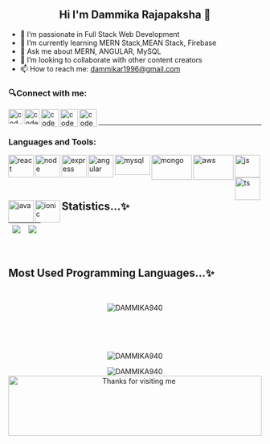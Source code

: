 

<h2 align="center">  Hi I'm Dammika Rajapaksha 👋</h2>

- 💞️ I’m passionate in Full Stack Web Development
- 🌱 I’m currently learning MERN Stack,MEAN Stack, Firebase
- 💬 Ask me about MERN, ANGULAR, MySQL
- 👯 I’m looking to collaborate with other content creators
- 📫 How to reach me: dammikar1996@gmail.com




### 🔍Connect with me:

   <a href="https://www.linkedin.com/in/dammika-rajapaksha-5a53751ba/"><img align="left" alt="codeSTACKr | LinkedIn" width="29px" src="https://cdn.jsdelivr.net/npm/simple-icons@v3/icons/linkedin.svg" /></a>
    <a href="https://www.facebook.com/"><img align="left" alt="codeSTACKr | LinkedIn" width="30px" src="https://i.ibb.co/z4ZQTmz/fe0ab67fa0de2b2681602db5708a076f50dd21106e0c2d38b9661875a37e235e-200.jpg" /></a>  
    
 <a href="dammikapadmasiri123.medium.com"><img align="left" alt="codeSTACKr | LinkedIn" width="35px" src="https://i.ibb.co/PhsGSzb/unnamed.png" /></a>  
 
   <a href="https://www.hackerrank.com/rapd96?hr_r=1"><img align="left" alt="codeSTACKr | LinkedIn" width="35px" src="https://i.ibb.co/WWkmJdP/Hacker-Rank-Icon-1000px.png" /></a>    
   
 <a href="https://stackoverflow.com/users/14045484/dammika-rajapaksha"><img align="left" alt="codeSTACKr | LinkedIn" width="35px" src="https://i.ibb.co/GkH8ss6/apple-touch-icon-2.png" /></a>  
 
   
   

<br>
 
 
--- 
### Languages and Tools:


<img align="left" alt="react" width="50" height="45" src="https://www.vectorlogo.zone/logos/reactjs/reactjs-icon.svg" />
<img align="left" alt="node" width="50" height="45" src="https://www.vectorlogo.zone/logos/nodejs/nodejs-icon.svg" />
<img align="left" alt="express" width="50" height="45" src="https://www.vectorlogo.zone/logos/expressjs/expressjs-icon.svg" alt="mysql" />
<img align="left" alt="angular" width="50" height="45" src="https://www.vectorlogo.zone/logos/angular/angular-icon.svg" />
<img align="left" alt="mysql" width="70" height="40" src="https://www.vectorlogo.zone/logos/mysql/mysql-official.svg" />
<img align="left" alt="mongo" width="80" height="50" src="https://www.vectorlogo.zone/logos/mongodb/mongodb-ar21.svg" />
<img align="left" alt="aws" width="80" height="50" src="https://www.vectorlogo.zone/logos/amazon_aws/amazon_aws-ar21.svg" />
<img align="left" alt="js" width="50" height="45" src="https://www.vectorlogo.zone/logos/javascript/javascript-vertical.svg" />
<img align="left" alt="ts" width="50" height="45" src="https://www.vectorlogo.zone/logos/typescript/typescript-vertical.svg" />
<img align="left" alt="java" width="50" height="45" src="https://www.vectorlogo.zone/logos/java/java-icon.svg" />
<img align="left" alt="ionic" width="50" height="45" src="https://www.vectorlogo.zone/logos/ionic/ionic-icon.svg" />

<br />
<br />

---



  ## Statistics...✨


<img src="https://github-readme-stats.vercel.app/api?username=DAMMIKA940&&show_icons=true&count_private=true&theme=radical"/>|<img src="https://github-readme-streak-stats.herokuapp.com/?user=DAMMIKA940&theme=radical"/>|
|---|---|
</br>


## Most Used Programming Languages...✨
</br>
<p align="center"><img align="center"
src="https://github-readme-stats.vercel.app/api/top-langs?username=DAMMIKA940&show_icons=true&locale=en&layout=compact&theme=radical"alt="DAMMIKA940" /></p>

</br>
</br>
</br>
<p align="center"> <img src="https://komarev.com/ghpvc/?username=DAMMIKA940&label=Profile%20views&color=0e75b6&style=flat" alt="DAMMIKA940" /></p>
<p align="center"> <img src="https://badges.pufler.dev/years/DAMMIKA940" alt="DAMMIKA940" />

 <br />
 
<img height="120" alt="Thanks for visiting me" width="100%" src="https://raw.githubusercontent.com/BrunnerLivio/brunnerlivio/master/images/marquee.svg" />
